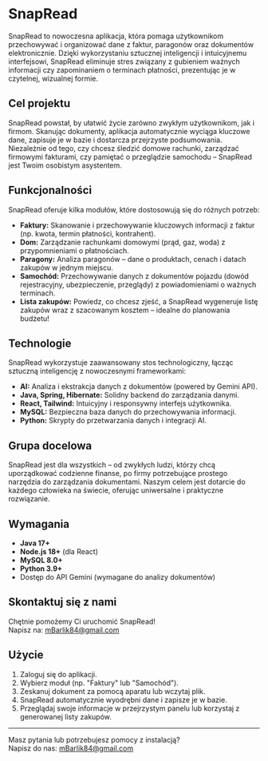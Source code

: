 # SnapRead

SnapRead to nowoczesna aplikacja, która pomaga użytkownikom przechowywać i organizować dane z faktur, paragonów oraz dokumentów elektronicznie. Dzięki wykorzystaniu sztucznej inteligencji i intuicyjnemu interfejsowi, SnapRead eliminuje stres związany z gubieniem ważnych informacji czy zapominaniem o terminach płatności, prezentując je w czytelnej, wizualnej formie.

## Cel projektu

SnapRead powstał, by ułatwić życie zarówno zwykłym użytkownikom, jak i firmom. Skanując dokumenty, aplikacja automatycznie wyciąga kluczowe dane, zapisuje je w bazie i dostarcza przejrzyste podsumowania. Niezależnie od tego, czy chcesz śledzić domowe rachunki, zarządzać firmowymi fakturami, czy pamiętać o przeglądzie samochodu – SnapRead jest Twoim osobistym asystentem.

## Funkcjonalności

SnapRead oferuje kilka modułów, które dostosowują się do różnych potrzeb:

- **Faktury:** Skanowanie i przechowywanie kluczowych informacji z faktur (np. kwota, termin płatności, kontrahent).
- **Dom:** Zarządzanie rachunkami domowymi (prąd, gaz, woda) z przypomnieniami o płatnościach.
- **Paragony:** Analiza paragonów – dane o produktach, cenach i datach zakupów w jednym miejscu.
- **Samochód:** Przechowywanie danych z dokumentów pojazdu (dowód rejestracyjny, ubezpieczenie, przeglądy) z powiadomieniami o ważnych terminach.
- **Lista zakupów:** Powiedz, co chcesz zjeść, a SnapRead wygeneruje listę zakupów wraz z szacowanym kosztem – idealne do planowania budżetu!

## Technologie

SnapRead wykorzystuje zaawansowany stos technologiczny, łącząc sztuczną inteligencję z nowoczesnymi frameworkami:

- **AI:** Analiza i ekstrakcja danych z dokumentów (powered by Gemini API).
- **Java, Spring, Hibernate:** Solidny backend do zarządzania danymi.
- **React, Tailwind:** Intuicyjny i responsywny interfejs użytkownika.
- **MySQL:** Bezpieczna baza danych do przechowywania informacji.
- **Python:** Skrypty do przetwarzania danych i integracji AI.

## Grupa docelowa

SnapRead jest dla wszystkich – od zwykłych ludzi, którzy chcą uporządkować codzienne finanse, po firmy potrzebujące prostego narzędzia do zarządzania dokumentami. Naszym celem jest dotarcie do każdego człowieka na świecie, oferując uniwersalne i praktyczne rozwiązanie.

## Wymagania

- **Java 17+**
- **Node.js 18+** (dla React)
- **MySQL 8.0+**
- **Python 3.9+**
- Dostęp do API Gemini (wymagane do analizy dokumentów)

## Skontaktuj się z nami

Chętnie pomożemy Ci uruchomić SnapRead!  
Napisz na: [mBarlik84@gmail.com](mailto:mBarlik84@gmail.com)

## Użycie

1. Zaloguj się do aplikacji.
2. Wybierz moduł (np. "Faktury" lub "Samochód").
3. Zeskanuj dokument za pomocą aparatu lub wczytaj plik.
4. SnapRead automatycznie wyodrębni dane i zapisze je w bazie.
5. Przeglądaj swoje informacje w przejrzystym panelu lub korzystaj z generowanej listy zakupów.

---

Masz pytania lub potrzebujesz pomocy z instalacją?  
Napisz do nas: [mBarlik84@gmail.com](mailto:mBarlik84@gmail.com)
